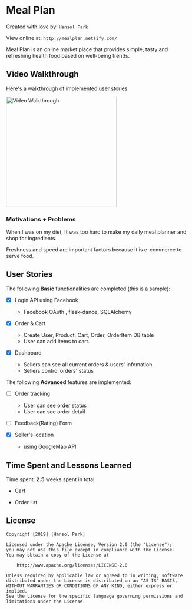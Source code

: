 # Meal Plan

Created with love by: `Hansol Park`
  
View online at: `http://mealplan.netlify.com/`
  
Meal Plan is an online market place that provides simple, tasty and refreshing health food based on well-being trends.

## Video Walkthrough

Here's a walkthrough of implemented user stories.

<img src='http://g.recordit.co/yvia2toYmr.gif?raw=true' title='Video Walkthrough' width='300px' alt='Video Walkthrough' />


### Motivations + Problems

When I was on my diet, It was too hard to make my daily meal planner and shop for ingredients.

Freshness and speed are important factors because it is e-commerce to serve food. 


## User Stories

The following **Basic** functionalities are completed (this is a sample):

* [x] Login API using Facebook
    * Facebook OAuth , flask-dance, SQLAlchemy  
    
* [x] Order & Cart
    * Create User, Product, Cart, Order, OrderItem DB table
    * User can add items to cart.

* [x] Dashboard
    * Sellers can see all current orders & users' infomation
    * Sellers control orders' status



The following **Advanced** features are implemented:

* [ ] Order tracking
    * User can see order status
    * User can see order detail
* [ ] Feedback(Rating) Form

* [x] Seller's location
    * using GoogleMap API



## Time Spent and Lessons Learned

Time spent: **2.5** weeks spent in total.

* Cart

* Order list


## License

    Copyright [2019] [Hansol Park]

    Licensed under the Apache License, Version 2.0 (the "License");
    you may not use this file except in compliance with the License.
    You may obtain a copy of the License at

        http://www.apache.org/licenses/LICENSE-2.0

    Unless required by applicable law or agreed to in writing, software
    distributed under the License is distributed on an "AS IS" BASIS,
    WITHOUT WARRANTIES OR CONDITIONS OF ANY KIND, either express or implied.
    See the License for the specific language governing permissions and
    limitations under the License.
